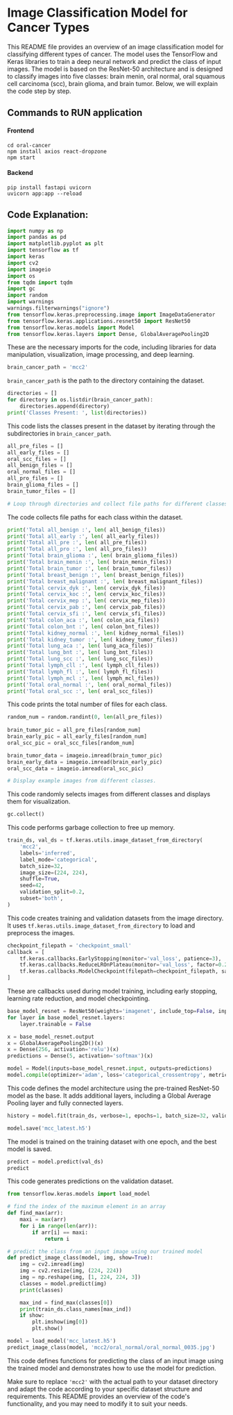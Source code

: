 # Image Classification Model for Cancer Types

This README file provides an overview of an image classification model for classifying different types of cancer. The model uses the TensorFlow and Keras libraries to train a deep neural network and predict the class of input images. The model is based on the ResNet-50 architecture and is designed to classify images into five classes: brain menin, oral normal, oral squamous cell carcinoma (scc), brain glioma, and brain tumor. Below, we will explain the code step by step.
## Commands to RUN application
#### Frontend
```
cd oral-cancer
npm install axios react-dropzone
npm start 
```

#### Backend
```
pip install fastapi uvicorn
uvicorn app:app --reload 
```
## Code Explanation:

```python
import numpy as np
import pandas as pd
import matplotlib.pyplot as plt
import tensorflow as tf
import keras
import cv2
import imageio
import os
from tqdm import tqdm
import gc
import random
import warnings
warnings.filterwarnings("ignore")
from tensorflow.keras.preprocessing.image import ImageDataGenerator
from tensorflow.keras.applications.resnet50 import ResNet50
from tensorflow.keras.models import Model
from tensorflow.keras.layers import Dense, GlobalAveragePooling2D
```

These are the necessary imports for the code, including libraries for data manipulation, visualization, image processing, and deep learning.

```python
brain_cancer_path = 'mcc2'
```

`brain_cancer_path` is the path to the directory containing the dataset.

```python
directories = []
for directory in os.listdir(brain_cancer_path):
    directories.append(directory)
print('Classes Present: ', list(directories))
```

This code lists the classes present in the dataset by iterating through the subdirectories in `brain_cancer_path`.

```python
all_pre_files = []
all_early_files = []
oral_scc_files = []
all_benign_files = []
oral_normal_files = []
all_pro_files = []
brain_glioma_files = []
brain_tumor_files = []

# Loop through directories and collect file paths for different classes.
```

The code collects file paths for each class within the dataset.

```python
print('Total all_benign :', len( all_benign_files))
print('Total all_early :', len( all_early_files))
print('Total all_pre :', len( all_pre_files))
print('Total all_pro :', len( all_pro_files))
print('Total brain_glioma :', len( brain_glioma_files))
print('Total brain_menin :', len( brain_menin_files))
print('Total brain_tumor :', len( brain_tumor_files))
print('Total breast_benign :', len( breast_benign_files))
print('Total breast_malignant :', len( breast_malignant_files))
print('Total cervix_dyk :', len( cervix_dyk_files))
print('Total cervix_koc :', len( cervix_koc_files))
print('Total cervix_mep :', len( cervix_mep_files))
print('Total cervix_pab :', len( cervix_pab_files))
print('Total cervix_sfi :', len( cervix_sfi_files))
print('Total colon_aca :', len( colon_aca_files))
print('Total colon_bnt :', len( colon_bnt_files))
print('Total kidney_normal :', len( kidney_normal_files))
print('Total kidney_tumor :', len( kidney_tumor_files))
print('Total lung_aca :', len( lung_aca_files))
print('Total lung_bnt :', len( lung_bnt_files))
print('Total lung_scc :', len( lung_scc_files))
print('Total lymph_cll :', len( lymph_cll_files))
print('Total lymph_fl :', len( lymph_fl_files))
print('Total lymph_mcl :', len( lymph_mcl_files))
print('Total oral_normal :', len( oral_normal_files))
print('Total oral_scc :', len( oral_scc_files))
```

This code prints the total number of files for each class.

```python
random_num = random.randint(0, len(all_pre_files))
 
brain_tumor_pic = all_pre_files[random_num]
brain_early_pic = all_early_files[random_num]
oral_scc_pic = oral_scc_files[random_num]

brain_tumor_data = imageio.imread(brain_tumor_pic)
brain_early_data = imageio.imread(brain_early_pic)
oral_scc_data = imageio.imread(oral_scc_pic)

# Display example images from different classes.
```

This code randomly selects images from different classes and displays them for visualization.

```python
gc.collect()
```

This code performs garbage collection to free up memory.

```python
train_ds, val_ds = tf.keras.utils.image_dataset_from_directory(
    'mcc2',
    labels='inferred',
    label_mode='categorical',
    batch_size=32,
    image_size=(224, 224),
    shuffle=True,
    seed=42,
    validation_split=0.2,
    subset='both',
)
```

This code creates training and validation datasets from the image directory. It uses `tf.keras.utils.image_dataset_from_directory` to load and preprocess the images.

```python
checkpoint_filepath = 'checkpoint_small'
callback = [
    tf.keras.callbacks.EarlyStopping(monitor='val_loss', patience=3),
    tf.keras.callbacks.ReduceLROnPlateau(monitor='val_loss', factor=0.2, patience=5, min_lr=0.001),
    tf.keras.callbacks.ModelCheckpoint(filepath=checkpoint_filepath, save_weights_only=True, monitor='val_accuracy', mode='max', save_best_only=True)
]
```

These are callbacks used during model training, including early stopping, learning rate reduction, and model checkpointing.

```python
base_model_resnet = ResNet50(weights='imagenet', include_top=False, input_shape=(224, 224, 3))
for layer in base_model_resnet.layers:
    layer.trainable = False

x = base_model_resnet.output
x = GlobalAveragePooling2D()(x)
x = Dense(256, activation='relu')(x)
predictions = Dense(5, activation='softmax')(x)

model = Model(inputs=base_model_resnet.input, outputs=predictions)
model.compile(optimizer='adam', loss='categorical_crossentropy', metrics=['accuracy'])
```

This code defines the model architecture using the pre-trained ResNet-50 model as the base. It adds additional layers, including a Global Average Pooling layer and fully connected layers.

```python
history = model.fit(train_ds, verbose=1, epochs=1, batch_size=32, validation_data=val_ds, callbacks=callback)

model.save('mcc_latest.h5')
```

The model is trained on the training dataset with one epoch, and the best model is saved.

```python
predict = model.predict(val_ds)
predict
```

This code generates predictions on the validation dataset.

```python
from tensorflow.keras.models import load_model

# find the index of the maximum element in an array
def find_max(arr):
    maxi = max(arr)
    for i in range(len(arr)):
        if arr[i] == maxi:
            return i

# predict the class from an input image using our trained model
def predict_image_class(model, img, show=True):
    img = cv2.imread(img)
    img = cv2.resize(img, (224, 224))
    img = np.reshape(img, [1, 224, 224, 3])
    classes = model.predict(img)
    print(classes)

    max_ind = find_max(classes[0])
    print(train_ds.class_names[max_ind])
    if show:
        plt.imshow(img[0])
        plt.show()

model = load_model('mcc_latest.h5')
predict_image_class(model, 'mcc2/oral_normal/oral_normal_0035.jpg')
```

This code defines functions for predicting the class of an input image using the trained model and demonstrates how to use the model for prediction.

Make sure to replace `'mcc2'` with the actual path to your dataset directory and adapt the code according to your specific dataset structure and requirements. This README provides an overview of the code's functionality, and you may need to modify it to suit your needs.
